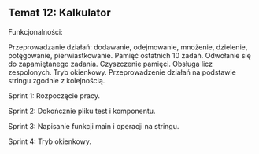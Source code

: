 ## Temat 12: Kalkulator
Funkcjonalności:

Przeprowadzanie działań: dodawanie, odejmowanie, mnożenie, dzielenie, potęgowanie, pierwiastkowanie.
Pamięć ostatnich 10 zadań.
Odwołanie się do zapamiętanego zadania.
Czyszczenie pamięci.
Obsługa licz zespolonych.
Tryb okienkowy.
Przeprowadzenie działań na podstawie stringu zgodnie z kolejnością.


Sprint 1:
Rozpoczęcie pracy.

Sprint 2:
Dokończnie pliku test i komponentu.

Sprint 3:
Napisanie funkcji main i operacji na stringu.

Sprint 4:
Tryb okienkowy.
